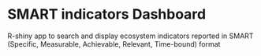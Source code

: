 # SMART indicators Dashboard
R-shiny app to search and display ecosystem indicators reported in SMART (Specific, Measurable, Achievable, Relevant, Time-bound) format
